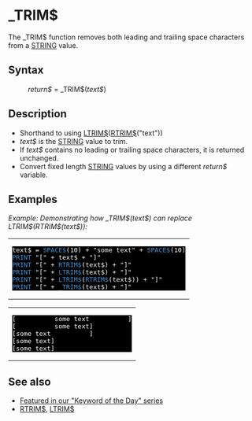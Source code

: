 <style>pre.codeide, pre.outputfixed, .outputcrt0 { background-color: #000 !important; color: #FFF !important; }</style><!DOCTYPE html>
<html class="client-nojs" dir="ltr" lang="en">
<head>
<title>_TRIM$ - QB64 Phoenix Edition Wiki</title>
</head>
<body class="mediawiki ltr sitedir-ltr mw-hide-empty-elt ns-0 ns-subject page-TRIM rootpage-TRIM skin-vector action-view skin-vector-legacy vector-feature-language-in-header-enabled vector-feature-language-in-main-page-header-disabled vector-feature-language-alert-in-sidebar-disabled vector-feature-sticky-header-disabled vector-feature-sticky-header-edit-disabled vector-feature-table-of-contents-disabled vector-feature-visual-enhancement-next-disabled">
<div class="mw-body" id="content" role="main">
<a id="top"></a>
<h1 class="firstHeading mw-first-heading" id="firstHeading">_TRIM$</h1>
<div class="vector-body" id="bodyContent">
<div class="mw-body-content mw-content-ltr" dir="ltr" id="mw-content-text" lang="en"><div class="mw-parser-output"><p>The <a class="mw-selflink selflink">_TRIM$</a> function removes both leading and trailing space characters from a <a href="STRING" title="STRING">STRING</a> value.
</p>
<h2><span class="mw-headline" id="Syntax">Syntax</span></h2>
<dl><dd><i>return$</i> = <a class="mw-selflink selflink">_TRIM$</a>(<i>text$</i>)</dd></dl>
<p>
</p>
<h2><span class="mw-headline" id="Description">Description</span></h2>
<ul><li>Shorthand to using <a href="LTRIM$" title="LTRIM$">LTRIM$</a>(<a href="RTRIM$" title="RTRIM$">RTRIM$</a>("text"))</li>
<li><i>text$</i> is the <a href="STRING" title="STRING">STRING</a> value to trim.</li>
<li>If <i>text$</i> contains no leading or trailing space characters, it is returned unchanged.</li>
<li>Convert fixed length <a href="STRING" title="STRING">STRING</a> values by using a different <i>return$</i> variable.</li></ul>
<p>
</p>
<h2><span class="mw-headline" id="Examples">Examples</span></h2>
<p><i>Example: Demonstrating how _TRIM$(text$) can replace LTRIM$(RTRIM$(text$)):</i>
</p>
<table cellpadding="15px" width="100%">
<tbody><tr>
<td><pre class="codeide">text$ = <a href="SPACE$" title="SPACE$"><span style="color:#4593D8;">SPACE$</span></a>(10) + "some text" + <a href="SPACE$" title="SPACE$"><span style="color:#4593D8;">SPACE$</span></a>(10)
<a href="PRINT" title="PRINT"><span style="color:#4593D8;">PRINT</span></a> "[" + text$ + "]"
<a href="PRINT" title="PRINT"><span style="color:#4593D8;">PRINT</span></a> "[" + <a href="RTRIM$" title="RTRIM$"><span style="color:#4593D8;">RTRIM$</span></a>(text$) + "]"
<a href="PRINT" title="PRINT"><span style="color:#4593D8;">PRINT</span></a> "[" + <a href="LTRIM$" title="LTRIM$"><span style="color:#4593D8;">LTRIM$</span></a>(text$) + "]"
<a href="PRINT" title="PRINT"><span style="color:#4593D8;">PRINT</span></a> "[" + <a href="LTRIM$" title="LTRIM$"><span style="color:#4593D8;">LTRIM$</span></a>(<a href="RTRIM$" title="RTRIM$"><span style="color:#4593D8;">RTRIM$</span></a>(text$)) + "]"
<a href="PRINT" title="PRINT"><span style="color:#4593D8;">PRINT</span></a> "[" + <a class="mw-selflink selflink"><span style="color:#4593D8;">_TRIM$</span></a>(text$) + "]"
</pre>
</td></tr></tbody></table>
<table cellpadding="15px" width="100%">
<tbody><tr>
<td><pre class="outputcrt0">[          some text          ]
[          some text]
[some text          ]
[some text]
[some text]
</pre>
</td></tr></tbody></table>
<p>
</p>
<h2><span class="mw-headline" id="See_also">See also</span></h2>
<ul><li><a class="external text" href="https://qb64phoenix.com/forum/showthread.php?tid=1246" rel="nofollow">Featured in our "Keyword of the Day" series</a></li>
<li><a href="RTRIM$" title="RTRIM$">RTRIM$</a>, <a href="LTRIM$" title="LTRIM$">LTRIM$</a></li></ul>
<p>
</p>
<!-- 
NewPP limit report
Cached time: 20240714141914
Cache expiry: 86400
Reduced expiry: false
Complications: [show‐toc]
CPU time usage: 0.032 seconds
Real time usage: 0.044 seconds
Preprocessor visited node count: 130/1000000
Post‐expand include size: 1396/2097152 bytes
Template argument size: 163/2097152 bytes
Highest expansion depth: 3/100
Expensive parser function count: 0/100
Unstrip recursion depth: 0/20
Unstrip post‐expand size: 0/5000000 bytes
-->
<!--
Transclusion expansion time report (%,ms,calls,template)
100.00%   26.654      1 -total
 12.03%    3.206     12 Template:Cl
 10.45%    2.786      5 Template:Parameter
  9.68%    2.581      1 Template:PageSyntax
  8.93%    2.379      1 Template:CodeStart
  8.92%    2.378      1 Template:PageExamples
  8.66%    2.309      1 Template:CodeEnd
  8.63%    2.301      1 Template:OutputStart
  7.23%    1.926      1 Template:OutputEnd
  7.05%    1.880      1 Template:PageDescription
-->
<!-- Saved in parser cache with key qb64pnix_mw19894-mwmb_:pcache:idhash:360-0!canonical and timestamp 20240714141914 and revision id 8912.
 -->
</div>
</div>
</div>
</div>
</body>
</html>